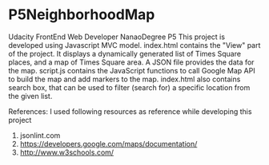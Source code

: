 # P5NeighborhoodMap
Udacity FrontEnd Web Developer NanaoDegree P5
This project is developed using Javascript MVC model.
index.html contains the "View" part of the project. It displays a dynamically generated list of Times Square places,
and a map of Times Square area. 
A JSON file provides the data for the map.
script.js contains the JavaScript functions to call Google Map API to build the map and add markers to the map.
index.html also contains search box, that can be used to filter (search for) a specific location from the given list.

References:
I used following resources as reference while developing this project
1. jsonlint.com
2. https://developers.google.com/maps/documentation/
3. http://www.w3schools.com/
